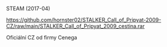 STEAM (2017-04)

https://github.com/hornster02/STALKER_Call_of_Pripyat-2009-CZ/raw/main/STALKER_Call_of_Pripyat_2009_cestina.rar

Oficiální CZ od firmy Cenega
